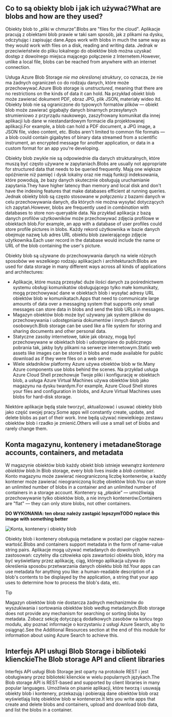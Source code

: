 ## <a name="what-are-blobs-and-how-are-they-used"></a><span data-ttu-id="121e4-101">Co to są obiekty blob i jak ich używać?</span><span class="sxs-lookup"><span data-stu-id="121e4-101">What are blobs and how are they used?</span></span>

<span data-ttu-id="121e4-102">Obiekty blob to „pliki w chmurze”.</span><span class="sxs-lookup"><span data-stu-id="121e4-102">Blobs are "files for the cloud".</span></span> <span data-ttu-id="121e4-103">Aplikacje pracują z obiektami blob prawie w taki sam sposób, jak z plikami na dysku, odczytując i zapisując dane.</span><span class="sxs-lookup"><span data-stu-id="121e4-103">Apps work with blobs in much the same way as they would work with files on a disk, reading and writing data.</span></span> <span data-ttu-id="121e4-104">Jednak w przeciwieństwie do pliku lokalnego do obiektów blob można uzyskać dostęp z dowolnego miejsca mającego połączenie z Internetem.</span><span class="sxs-lookup"><span data-stu-id="121e4-104">However, unlike a local file, blobs can be reached from anywhere with an internet connection.</span></span> 

<span data-ttu-id="121e4-105">Usługa Azure Blob Storage *nie ma określonej struktury*, co oznacza, że nie ma żadnych ograniczeń co do rodzaju danych, które może przechowywać.</span><span class="sxs-lookup"><span data-stu-id="121e4-105">Azure Blob storage is *unstructured*, meaning that there are no restrictions on the kinds of data it can hold.</span></span> <span data-ttu-id="121e4-106">Na przykład obiekt blob może zawierać dokument PDF, obraz JPG, plik JSON, materiały wideo itd. Obiekty blob nie są ograniczone do typowych formatów plików &mdash; obiekt blob może zawierać gigabajty danych binarnych przesyłanych strumieniowo z przyrządu naukowego, zaszyfrowany komunikat dla innej aplikacji lub dane w niestandardowym formacie dla projektowanej aplikacji.</span><span class="sxs-lookup"><span data-stu-id="121e4-106">For example, a blob can hold a PDF document, a JPG image, a JSON file, video content, etc. Blobs aren't limited to common file formats &mdash; a blob could contain gigabytes of binary data streamed from a scientific instrument, an encrypted message for another application, or data in a custom format for an app you're developing.</span></span>

<span data-ttu-id="121e4-107">Obiekty blob zwykle nie są odpowiednie dla danych strukturalnych, które muszą być często używane w zapytaniach.</span><span class="sxs-lookup"><span data-stu-id="121e4-107">Blobs are usually not appropriate for structured data that needs to be queried frequently.</span></span> <span data-ttu-id="121e4-108">Mają one większe opóźnienie niż pamięć i dysk lokalny oraz nie mają funkcji indeksowania, które powodują, że bazy danych skutecznie obsługują uruchamianie zapytania.</span><span class="sxs-lookup"><span data-stu-id="121e4-108">They have higher latency than memory and local disk and don't have the indexing features that make databases efficient at running queries.</span></span> <span data-ttu-id="121e4-109">Jednak obiekty blob są często stosowane w *połączeniu* z bazami danych w celu przechowywania danych, dla których nie można wysyłać dotyczących ich zapytań.</span><span class="sxs-lookup"><span data-stu-id="121e4-109">However, blobs are frequently used in *combination* with databases to store non-queryable data.</span></span> <span data-ttu-id="121e4-110">Na przykład aplikacja z bazą danych profilów użytkowników może przechowywać zdjęcia profilowe w obiektach blob.</span><span class="sxs-lookup"><span data-stu-id="121e4-110">For example, an app with a database of user profiles could store profile pictures in blobs.</span></span> <span data-ttu-id="121e4-111">Każdy rekord użytkownika w bazie danych obejmuje nazwę lub adres URL obiektu blob zawierającego zdjęcie użytkownika.</span><span class="sxs-lookup"><span data-stu-id="121e4-111">Each user record in the database would include the name or URL of the blob containing the user's picture.</span></span>

<span data-ttu-id="121e4-112">Obiekty blob są używane do przechowywania danych na wiele różnych sposobów we wszelkiego rodzaju aplikacjach i architekturach:</span><span class="sxs-lookup"><span data-stu-id="121e4-112">Blobs are used for data storage in many different ways across all kinds of applications and architectures:</span></span>

* <span data-ttu-id="121e4-113">Aplikacje, które muszą przesyłać duże ilości danych za pośrednictwem systemu obsługi komunikatów obsługującego tylko małe komunikaty, mogą przechowywać dane w obiektach blob i wysyłać adresy URL obiektów blob w komunikatach.</span><span class="sxs-lookup"><span data-stu-id="121e4-113">Apps that need to communicate large amounts of data over a messaging system that supports only small messages can store data in blobs and send the blob URLs in messages.</span></span>
* <span data-ttu-id="121e4-114">Magazyn obiektów blob może być używany jak system plików do przechowywania i udostępniania dokumentów i innych danych osobowych.</span><span class="sxs-lookup"><span data-stu-id="121e4-114">Blob storage can be used like a file system for storing and sharing documents and other personal data.</span></span>
* <span data-ttu-id="121e4-115">Statyczne zasoby internetowe, takie jak obrazy, mogą być przechowywane w obiektach blob i udostępniane do publicznego pobrania tak, jakby były plikami na serwerze internetowym.</span><span class="sxs-lookup"><span data-stu-id="121e4-115">Static web assets like images can be stored in blobs and made available for public download as if they were files on a web server.</span></span>
* <span data-ttu-id="121e4-116">Wiele składników platformy Azure używa obiektów blob w tle.</span><span class="sxs-lookup"><span data-stu-id="121e4-116">Many Azure components use blobs behind the scenes.</span></span> <span data-ttu-id="121e4-117">Na przykład usługa Azure Cloud Shell przechowuje Twoje pliki i konfigurację w obiektach blob, a usługa Azure Virtual Machines używa obiektów blob jako magazynu na dysku twardym.</span><span class="sxs-lookup"><span data-stu-id="121e4-117">For example, Azure Cloud Shell stores your files and configuration in blobs, and Azure Virtual Machines uses blobs for hard-disk storage.</span></span>

<span data-ttu-id="121e4-118">Niektóre aplikacje będą stale tworzyć, aktualizować i usuwać obiekty blob jako część swojej pracy.</span><span class="sxs-lookup"><span data-stu-id="121e4-118">Some apps will constantly create, update, and delete blobs as part of their work.</span></span> <span data-ttu-id="121e4-119">Inne będą używać niewielkiego zestawu obiektów blob i rzadko je zmienić.</span><span class="sxs-lookup"><span data-stu-id="121e4-119">Others will use a small set of blobs and rarely change them.</span></span>

## <a name="storage-accounts-containers-and-metadata"></a><span data-ttu-id="121e4-120">Konta magazynu, kontenery i metadane</span><span class="sxs-lookup"><span data-stu-id="121e4-120">Storage accounts, containers, and metadata</span></span>

<span data-ttu-id="121e4-121">W magazynie obiektów blob każdy obiekt blob istnieje wewnątrz *kontenera obiektów blob*.</span><span class="sxs-lookup"><span data-stu-id="121e4-121">In Blob storage, every blob lives inside a *blob container*.</span></span> <span data-ttu-id="121e4-122">Konto magazynu może zawierać nieograniczoną liczbę kontenerów, a każdy kontener może zawierać nieograniczoną liczbę obiektów blob.</span><span class="sxs-lookup"><span data-stu-id="121e4-122">You can store an unlimited number of blobs in a container and an unlimited number of containers in a storage account.</span></span> <span data-ttu-id="121e4-123">Kontenery są „płaskie” &mdash; umożliwiają przechowywanie tylko obiektów blob, a nie innych kontenerów.</span><span class="sxs-lookup"><span data-stu-id="121e4-123">Containers are "flat" &mdash; they can only store blobs, not other containers.</span></span>

<span data-ttu-id="121e4-124">**DO WYKONANIA: ten obraz należy zastąpić lepszym**</span><span class="sxs-lookup"><span data-stu-id="121e4-124">**TODO replace this image with something better**</span></span>

![Konta, kontenery i obiekty blob](../media-drafts/2-storage-container-blob.png)

<span data-ttu-id="121e4-126">Obiekty blob i kontenery obsługują metadane w postaci par ciągów nazwa-wartość.</span><span class="sxs-lookup"><span data-stu-id="121e4-126">Blobs and containers support metadata in the form of name-value string pairs.</span></span> <span data-ttu-id="121e4-127">Aplikacje mogą używać metadanych do dowolnych zastosowań: czytelny dla człowieka opis zawartości obiektu blob, który ma być wyświetlany przez aplikację, ciąg, którego aplikacja używa do określenia sposobu przetwarzania danych obiektu blob itd.</span><span class="sxs-lookup"><span data-stu-id="121e4-127">Your apps can use metadata for anything you like: a human-readable description of a blob's contents to be displayed by the application, a string that your app uses to determine how to process the blob's data, etc.</span></span>

> [!TIP]
> <span data-ttu-id="121e4-128">Magazyn obiektów blob nie dostarcza żadnych mechanizmów do wyszukiwania i sortowania obiektów blob według metadanych.</span><span class="sxs-lookup"><span data-stu-id="121e4-128">Blob storage does not provide any mechanism for searching or sorting blobs by metadata.</span></span> <span data-ttu-id="121e4-129">Zobacz sekcję dotyczącą dodatkowych zasobów na końcu tego modułu, aby poznać informacje o korzystaniu z usługi Azure Search, aby to osiągnąć.</span><span class="sxs-lookup"><span data-stu-id="121e4-129">See the Additional Resources section at the end of this module for information about using Azure Search to achieve this.</span></span>

## <a name="the-blob-storage-api-and-client-libraries"></a><span data-ttu-id="121e4-130">Interfejs API usługi Blob Storage i biblioteki klienckie</span><span class="sxs-lookup"><span data-stu-id="121e4-130">The Blob storage API and client libraries</span></span>

<span data-ttu-id="121e4-131">Interfejs API usługi Blob Storage jest oparty na protokole REST i jest obsługiwany przez biblioteki klienckie w wielu popularnych językach.</span><span class="sxs-lookup"><span data-stu-id="121e4-131">The Blob storage API is REST-based and supported by client libraries in many popular languages.</span></span> <span data-ttu-id="121e4-132">Umożliwia on pisanie aplikacji, które tworzą i usuwają obiekty blob i kontenery, przekazują i pobierają dane obiektów blob oraz wyświetlają listę obiektów blob w kontenerze.</span><span class="sxs-lookup"><span data-stu-id="121e4-132">It lets you write apps that create and delete blobs and containers, upload and download blob data, and list the blobs in a container.</span></span>